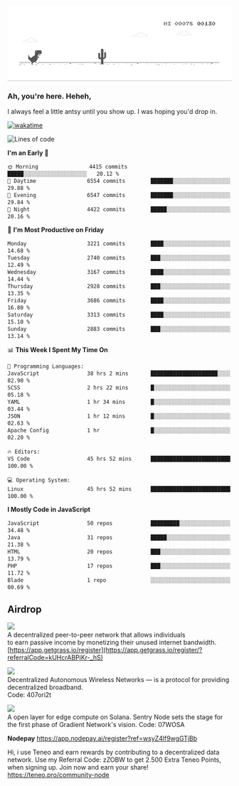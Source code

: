 
<div align="center">
    <img align="center" src="dino.gif">
</div>

### Ah, you're here. Heheh, 
I always feel a little antsy until you show up. I was hoping you'd drop in.

[![wakatime](https://wakatime.com/badge/user/8ad4afa2-1a56-40d1-a949-4663473915b6.svg)](https://wakatime.com/@mrepol742)

<!--START_SECTION:mrepol742-->
![Lines of code](https://img.shields.io/badge/From%20Hello%20World%20I%27ve%20Written-19.1%20million%20lines%20of%20code-blue)

**I'm an Early 🐤** 

```text
🌞 Morning                4415 commits        █████░░░░░░░░░░░░░░░░░░░░   20.12 % 
🌆 Daytime                6554 commits        ███████░░░░░░░░░░░░░░░░░░   29.88 % 
🌃 Evening                6547 commits        ███████░░░░░░░░░░░░░░░░░░   29.84 % 
🌙 Night                  4422 commits        █████░░░░░░░░░░░░░░░░░░░░   20.16 % 
```
📅 **I'm Most Productive on Friday** 

```text
Monday                   3221 commits        ████░░░░░░░░░░░░░░░░░░░░░   14.68 % 
Tuesday                  2740 commits        ███░░░░░░░░░░░░░░░░░░░░░░   12.49 % 
Wednesday                3167 commits        ████░░░░░░░░░░░░░░░░░░░░░   14.44 % 
Thursday                 2928 commits        ███░░░░░░░░░░░░░░░░░░░░░░   13.35 % 
Friday                   3686 commits        ████░░░░░░░░░░░░░░░░░░░░░   16.80 % 
Saturday                 3313 commits        ████░░░░░░░░░░░░░░░░░░░░░   15.10 % 
Sunday                   2883 commits        ███░░░░░░░░░░░░░░░░░░░░░░   13.14 % 
```


📊 **This Week I Spent My Time On** 

```text
💬 Programming Languages: 
JavaScript               38 hrs 2 mins       █████████████████████░░░░   82.90 % 
SCSS                     2 hrs 22 mins       █░░░░░░░░░░░░░░░░░░░░░░░░   05.18 % 
YAML                     1 hr 34 mins        █░░░░░░░░░░░░░░░░░░░░░░░░   03.44 % 
JSON                     1 hr 12 mins        █░░░░░░░░░░░░░░░░░░░░░░░░   02.63 % 
Apache Config            1 hr                █░░░░░░░░░░░░░░░░░░░░░░░░   02.20 % 

🔥 Editors: 
VS Code                  45 hrs 52 mins      █████████████████████████   100.00 % 

💻 Operating System: 
Linux                    45 hrs 52 mins      █████████████████████████   100.00 % 
```

**I Mostly Code in JavaScript** 

```text
JavaScript               50 repos            █████████░░░░░░░░░░░░░░░░   34.48 % 
Java                     31 repos            █████░░░░░░░░░░░░░░░░░░░░   21.38 % 
HTML                     20 repos            ███░░░░░░░░░░░░░░░░░░░░░░   13.79 % 
PHP                      17 repos            ███░░░░░░░░░░░░░░░░░░░░░░   11.72 % 
Blade                    1 repo              ░░░░░░░░░░░░░░░░░░░░░░░░░   00.69 % 
```




<!--END_SECTION:mrepol742-->

## Airdrop
<img src="https://app.getgrass.io/_next/image?url=%2Fimages%2Flogos%2Fgrass-logo-dark.png&w=1920&q=75"><br>
A decentralized peer-to-peer network that allows individuals<br> to earn passive income by monetizing their unused internet bandwidth.<br>
[https://app.getgrass.io/register](https://app.getgrass.io/register/?referralCode=kUHcrABPjKr-_hS) 

<img src="https://pbs.twimg.com/profile_images/1811363474284417025/3yGX3CjY_400x400.jpg" width="100"><br>
Decentralized Autonomous Wireless Networks — is a protocol for providing decentralized broadband.<br>
Code: 407ori2t

<img src="https://images.sftcdn.net/images/t_app-icon-m/p/e0c30b4e-875f-4731-aea4-09a15c885a0a/24435018/gradient-sentry-node-logo" width="100"><br>
A open layer for edge compute on Solana. Sentry Node sets the stage for the first phase of Gradient Network's vision.
Code: 07WOSA

**Nodepay**
https://app.nodepay.ai/register?ref=wsyZ4lf9wgGTjBb

Hi, i use Teneo and earn rewards by contributing to a decentralized data network. Use my Referral Code: zZOBW to get 2.500 Extra Teneo Points, when signing up. Join now and earn your share! https://teneo.pro/community-node

